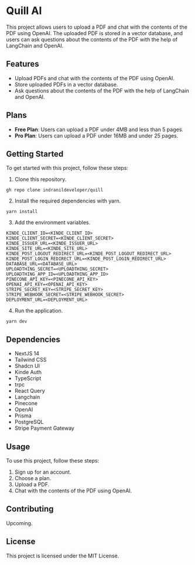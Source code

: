 # Quill AI

This project allows users to upload a PDF and chat with the contents of the PDF using OpenAI. The uploaded PDF is stored in a vector database, and users can ask questions about the contents of the PDF with the help of LangChain and OpenAI.

## Features

- Upload PDFs and chat with the contents of the PDF using OpenAI.
- Store uploaded PDFs in a vector database.
- Ask questions about the contents of the PDF with the help of LangChain and OpenAI.

## Plans

- **Free Plan**: Users can upload a PDF under 4MB and less than 5 pages.
- **Pro Plan**: Users can upload a PDF under 16MB and under 25 pages.

## Getting Started

To get started with this project, follow these steps:

1. Clone this repository.

```
gh repo clone indranildeveloper/quill
```

2. Install the required dependencies with yarn.

```
yarn install
```

3. Add the environment variables.

```
KINDE_CLIENT_ID=<KINDE_CLIENT_ID>
KINDE_CLIENT_SECRET=<KINDE_CLIENT_SECRET>
KINDE_ISSUER_URL=<KINDE_ISSUER_URL>
KINDE_SITE_URL=<KINDE_SITE_URL>
KINDE_POST_LOGOUT_REDIRECT_URL=<KINDE_POST_LOGOUT_REDIRECT_URL>
KINDE_POST_LOGIN_REDIRECT_URL=<KINDE_POST_LOGIN_REDIRECT_URL>
DATABASE_URL=<DATABASE_URL>
UPLOADTHING_SECRET=<UPLOADTHING_SECRET>
UPLOADTHING_APP_ID=<UPLOADTHING_APP_ID>
PINECONE_API_KEY=<PINECONE_API_KEY>
OPENAI_API_KEY=<OPENAI_API_KEY>
STRIPE_SECRET_KEY=<STRIPE_SECRET_KEY>
STRIPE_WEBHOOK_SECRET=<STRIPE_WEBHOOK_SECRET>
DEPLOYMENT_URL=<DEPLOYMENT_URL>
```

4. Run the application.

```
yarn dev
```

## Dependencies

- NextJS 14
- Tailwind CSS
- Shadcn UI
- Kinde Auth
- TypeScript
- trpc
- React Query
- Langchain
- Pinecone
- OpenAI
- Prisma
- PostgreSQL
- Stripe Payment Gateway

## Usage

To use this project, follow these steps:

1. Sign up for an account.
2. Choose a plan.
3. Upload a PDF.
4. Chat with the contents of the PDF using OpenAI.

## Contributing

Upcoming.

## License

This project is licensed under the MIT License.

